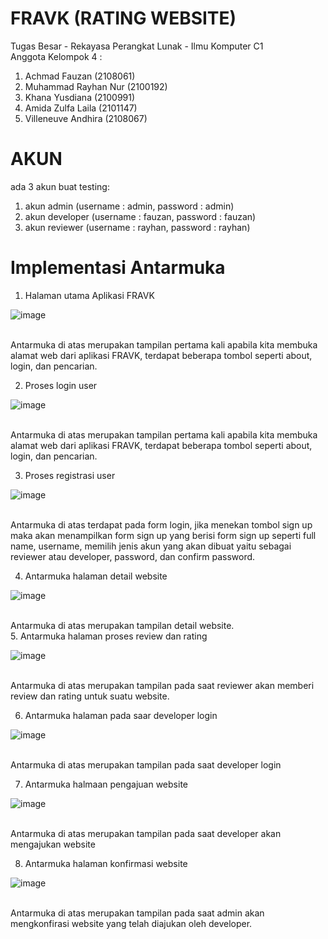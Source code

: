 # FRAVK (RATING WEBSITE)
Tugas Besar - Rekayasa Perangkat Lunak - Ilmu Komputer C1<br />
Anggota Kelompok 4 :
1. Achmad Fauzan (2108061)
2. Muhammad Rayhan Nur (2100192)
3. Khana Yusdiana (2100991)
4. Amida Zulfa Laila (2101147)
5. Villeneuve Andhira (2108067)

# AKUN
ada 3 akun buat testing:
1. akun admin (username : admin, password : admin)
2. akun developer (username : fauzan, password : fauzan)
3. akun reviewer (username : rayhan, password : rayhan)

# Implementasi Antarmuka
1. Halaman utama Aplikasi FRAVK

![image](https://github.com/villeneuveandhira/TUBESRPL/assets/101118033/4d247e78-69ea-4d28-90f2-8f718a358472)

<br />
Antarmuka di atas merupakan tampilan pertama kali apabila kita membuka alamat web dari
aplikasi FRAVK, terdapat beberapa tombol seperti about, login, dan pencarian.<br />

2. Proses login user

![image](https://github.com/villeneuveandhira/TUBESRPL/assets/101118033/a0d2eb29-79d7-4198-a550-3b15396c1055)

<br />
Antarmuka di atas merupakan tampilan pertama kali apabila kita membuka alamat web dari
aplikasi FRAVK, terdapat beberapa tombol seperti about, login, dan pencarian.<br />

3. Proses registrasi user

![image](https://github.com/villeneuveandhira/TUBESRPL/assets/101118033/03e067c1-6626-49cc-9bc6-740304f9e22d)

<br />
Antarmuka di atas terdapat pada form login, jika menekan tombol sign up maka akan
menampilkan form sign up yang berisi form sign up seperti full name, username, memilih
jenis akun yang akan dibuat yaitu sebagai reviewer atau developer, password, dan confirm
password.<br />

4. Antarmuka halaman detail website

![image](https://github.com/villeneuveandhira/TUBESRPL/assets/101118033/458fbb50-89e7-4e7c-8f7c-bba5ee2fad93)

<br />
Antarmuka di atas merupakan tampilan detail website.<br />
5. Antarmuka halaman proses review dan rating

![image](https://github.com/villeneuveandhira/TUBESRPL/assets/101118033/26b9c537-f50f-4a1f-9bfc-3bc19884c69b)

<br />
Antarmuka di atas merupakan tampilan pada saat reviewer akan memberi review dan rating
untuk suatu website.<br />

6. Antarmuka halaman pada saar developer login

![image](https://github.com/villeneuveandhira/TUBESRPL/assets/101118033/b54df5a7-1212-42f2-9f2c-349813b3537c)

<br />
Antarmuka di atas merupakan tampilan pada saat developer login<br />

7. Antarmuka halmaan pengajuan website

![image](https://github.com/villeneuveandhira/TUBESRPL/assets/101118033/ed639faf-14b5-48e8-b849-ca01a1973694)

<br />
Antarmuka di atas merupakan tampilan pada saat developer akan mengajukan website<br />

8. Antarmuka halaman konfirmasi website

![image](https://github.com/villeneuveandhira/TUBESRPL/assets/101118033/54252d99-e4d4-4eaa-8cbd-9a11694967cc)

<br />
Antarmuka di atas merupakan tampilan pada saat admin akan mengkonfirasi website yang
telah diajukan oleh developer.<br />
